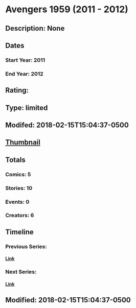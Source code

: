 # Avengers 1959 (2011 - 2012)
## Description: None
## Dates
### Start Year: 2011
### End Year: 2012
## Rating: 
## Type: limited
## Modifed: 2018-02-15T15:04:37-0500
## [Thumbnail](http://i.annihil.us/u/prod/marvel/i/mg/6/e0/5a85e794f11f3.jpg)
## Totals
### Comics: 5
### Stories: 10
### Events: 0
### Creators: 6
## Timeline
### Previous Series: 
#### [Link]()
### Next Series: 
#### [Link]()
## Modified: 2018-02-15T15:04:37-0500